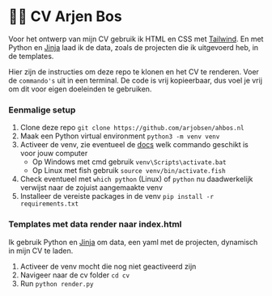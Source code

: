 # 👨‍💻️ CV Arjen Bos
Voor het ontwerp van mijn CV gebruik ik HTML en CSS met [Tailwind](https://tailwindcss.com). En met Python en [Jinja](https://jinja.palletsprojects.com/) laad ik de data, zoals de projecten die ik uitgevoerd heb, in de templates.

Hier zijn de instructies om deze repo te klonen en het CV te renderen. Voer de `commando's` uit in een terminal. De code is vrij kopieerbaar, dus voel je vrij om dit voor eigen doeleinden te gebruiken.

### Eenmalige setup
1) Clone deze repo `git clone https://github.com/arjobsen/ahbos.nl`
1) Maak een Python virtual environment `python3 -m venv venv`
1) Activeer de venv, zie eventueel de [docs](https://docs.python.org/3/library/venv.html) welk commando geschikt is voor jouw computer
    * Op Windows met cmd gebruik `venv\Scripts\activate.bat`
    * Op Linux met fish gebruik `source venv/bin/activate.fish`
1) Check eventueel met `which python` (Linux) of `python` nu daadwerkelijk verwijst naar de zojuist aangemaakte venv
1) Installeer de vereiste packages in de venv `pip install -r requirements.txt`

### Templates met data render naar index.html
Ik gebruik Python en [Jinja](https://jinja.palletsprojects.com/) om data, een yaml met de projecten, dynamisch in mijn CV te laden.
1) Activeer de venv mocht die nog niet geactiveerd zijn
1) Navigeer naar de cv folder `cd cv`
1) Run `python render.py`

<!--
Dit is niet meer nodig. Het zijn allemaal landscape pagina's die gewoon met Ctrl+P te printen zijn!
### Print de pagina's als PDF
1) Unhide de verborgen (Print pages 1 by 1) knop
  * Ga naar developer tools (F12 op Firefox)
  * Vind het eerste <div> onder <body> en uncheck de `display: none;` style
1) Klik op die knop om één voor één de pagina's te printen. Dit is nodig omdat portrait en landscape georiënteerde pagina's gebruikt worden.
1) Print deze als losse PDF in de /prints/pages folder en noem ze print_1.pdf, print_2.pdf, etc.
  * Wellicht moet je nog instellen om *geen* marges, headers en footers te printen en *wel* de background
  * Print de frontpage in portait modus en het trackrecord in landscape
1) Navigeer naar de prints folder `cd prints`
1) Voeg de geprinte PDF's samen `pdftk $(ls pages/*) cat output CV_Arjen_Bos.pdf`
  * Let op, [command substitution met fish](https://fishshell.com/docs/current/fish_for_bash_users.html#command-substitutions) gebruikt alleen de (haakjes), dus zonder $
-->
